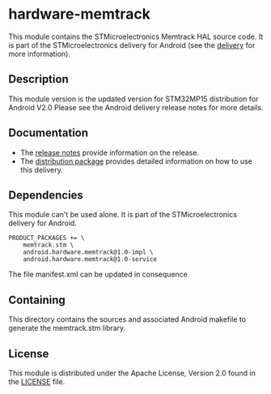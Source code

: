 # hardware-memtrack #

This module contains the STMicroelectronics Memtrack HAL source code.
It is part of the STMicroelectronics delivery for Android (see the [delivery][] for more information).

[delivery]: https://wiki.st.com/stm32mpu/wiki/STM32MP15_distribution_for_Android_release_note_-_v2.0.0

## Description ##

This module version is the updated version for STM32MP15 distribution for Android V2.0
Please see the Android delivery release notes for more details.

## Documentation ##

* The [release notes][] provide information on the release.
* The [distribution package][] provides detailed information on how to use this delivery.

[release notes]: https://wiki.st.com/stm32mpu/wiki/STM32MP15_distribution_for_Android_release_note_-_v2.0.0
[distribution package]: https://wiki.st.com/stm32mpu/wiki/STM32MP1_Distribution_Package_for_Android

## Dependencies ##

This module can't be used alone. It is part of the STMicroelectronics delivery for Android.

```
PRODUCT_PACKAGES += \
    memtrack.stm \
    android.hardware.memtrack@1.0-impl \
    android.hardware.memtrack@1.0-service
```
The file manifest.xml can be updated in consequence

## Containing ##

This directory contains the sources and associated Android makefile to generate the memtrack.stm library.

## License ##

This module is distributed under the Apache License, Version 2.0 found in the [LICENSE](./LICENSE) file.
